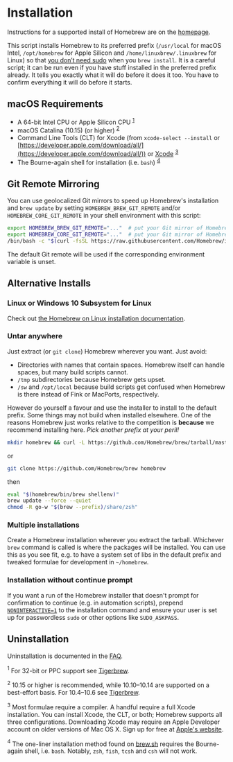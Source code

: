 # Installation

Instructions for a supported install of Homebrew are on the [homepage](https://brew.sh).

This script installs Homebrew to its preferred prefix (`/usr/local` for macOS Intel, `/opt/homebrew` for Apple Silicon and `/home/linuxbrew/.linuxbrew` for Linux) so that [you don’t need sudo](FAQ.md#why-does-homebrew-say-sudo-is-bad) when you `brew install`. It is a careful script; it can be run even if you have stuff installed in the preferred prefix already. It tells you exactly what it will do before it does it too. You have to confirm everything it will do before it starts.

## macOS Requirements

* A 64-bit Intel CPU or Apple Silicon CPU <sup>[1](#1)</sup>
* macOS Catalina (10.15) (or higher) <sup>[2](#2)</sup>
* Command Line Tools (CLT) for Xcode (from `xcode-select --install` or
  [https://developer.apple.com/download/all/](https://developer.apple.com/download/all/)) or
  [Xcode](https://itunes.apple.com/us/app/xcode/id497799835) <sup>[3](#3)</sup>
* The Bourne-again shell for installation (i.e. `bash`) <sup>[4](#4)</sup>

## Git Remote Mirroring

You can use geolocalized Git mirrors to speed up Homebrew's installation and `brew update` by setting `HOMEBREW_BREW_GIT_REMOTE` and/or `HOMEBREW_CORE_GIT_REMOTE` in your shell environment with this script:

```bash
export HOMEBREW_BREW_GIT_REMOTE="..."  # put your Git mirror of Homebrew/brew here
export HOMEBREW_CORE_GIT_REMOTE="..."  # put your Git mirror of Homebrew/homebrew-core here
/bin/bash -c "$(curl -fsSL https://raw.githubusercontent.com/Homebrew/install/master/install.sh)"
```

The default Git remote will be used if the corresponding environment variable is unset.

## Alternative Installs

### Linux or Windows 10 Subsystem for Linux

Check out [the Homebrew on Linux installation documentation](Homebrew-on-Linux.md).

### Untar anywhere

Just extract (or `git clone`) Homebrew wherever you want. Just avoid:

* Directories with names that contain spaces. Homebrew itself can handle spaces, but many build scripts cannot.
* `/tmp` subdirectories because Homebrew gets upset.
* `/sw` and `/opt/local` because build scripts get confused when Homebrew is there instead of Fink or MacPorts, respectively.

However do yourself a favour and use the installer to install to the default prefix. Some things may not build when installed elsewhere. One of the reasons Homebrew just works relative to the competition is **because** we recommend installing here. *Pick another prefix at your peril!*

```sh
mkdir homebrew && curl -L https://github.com/Homebrew/brew/tarball/master | tar xz --strip 1 -C homebrew
```

or

```sh
git clone https://github.com/Homebrew/brew homebrew
```

then

```sh
eval "$(homebrew/bin/brew shellenv)"
brew update --force --quiet
chmod -R go-w "$(brew --prefix)/share/zsh"
```

### Multiple installations

Create a Homebrew installation wherever you extract the tarball. Whichever `brew` command is called is where the packages will be installed. You can use this as you see fit, e.g. to have a system set of libs in the default prefix and tweaked formulae for development in `~/homebrew`.

### Installation without continue prompt

If you want a run of the Homebrew installer that doesn't prompt for confirmation to continue (e.g. in automation scripts), prepend [`NONINTERACTIVE=1`](https://github.com/Homebrew/install/#install-homebrew-on-macos-or-linux) to the installation command and ensure your user is set up for passwordless `sudo` or other options like `SUDO_ASKPASS`.

## Uninstallation

Uninstallation is documented in the [FAQ](FAQ.md).

<a name="1"><sup>1</sup></a> For 32-bit or PPC support see [Tigerbrew](https://github.com/mistydemeo/tigerbrew).

<a name="2"><sup>2</sup></a> 10.15 or higher is recommended, while 10.10–10.14 are supported on a best-effort basis. For 10.4–10.6 see [Tigerbrew](https://github.com/mistydemeo/tigerbrew).

<a name="3"><sup>3</sup></a> Most formulae require a compiler. A handful require a full Xcode installation. You can install Xcode, the CLT, or both; Homebrew supports all three configurations. Downloading Xcode may require an Apple Developer account on older versions of Mac OS X. Sign up for free at [Apple's website](https://developer.apple.com/register/index.action).

<a name="4"><sup>4</sup></a> The one-liner installation method found on [brew.sh](https://brew.sh) requires the Bourne-again shell, i.e. `bash`. Notably, `zsh`, `fish`, `tcsh` and `csh` will not work.
